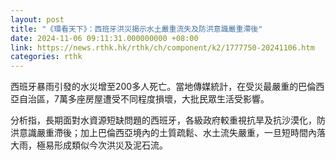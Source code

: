 ```yaml
---
layout: post
title: "《環看天下》：西班牙洪災揭示水土嚴重流失及防洪意識嚴重滯後"
date: 2024-11-06 09:11:31.000000000 +08:00
link: https://news.rthk.hk/rthk/ch/component/k2/1777750-20241106.htm
categories: rthk
---
```


西班牙暴雨引發的水災增至200多人死亡。當地傳媒統計，在受災最嚴重的巴倫西亞自治區，7萬多座房屋遭受不同程度損壞，大批民眾生活受影響。

分析指，長期面對水資源短缺問題的西班牙，各級政府較重視抗旱及抗沙漠化，防洪意識嚴重滯後；加上巴倫西亞境內的土質疏鬆、水土流失嚴重，一旦短時間內落大雨，極易形成類似今次洪災及泥石流。
